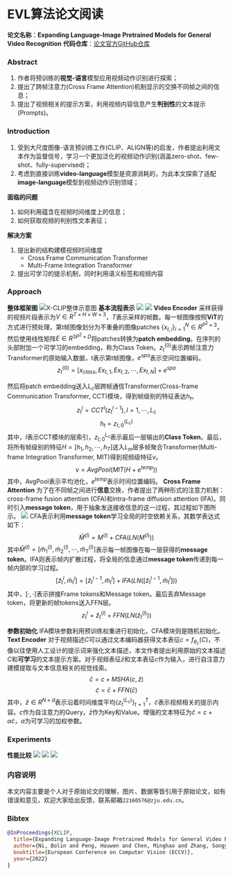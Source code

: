 # EVL算法论文阅读
**论文名称**：**Expanding Language-Image Pretrained Models for General Video Recognition**
**代码仓库**：[论文官方GitHub仓库](https://github.com/microsoft/VideoX/)

### Abstract
1. 作者将预训练的**视觉-语言**模型应用视频动作识别进行探索；
2. 提出了跨帧注意力(Cross Frame Attention)机制显示的交换不同帧之间的信息；
3. 提出了视频相关的提示方案，利用视频内容信息产生**判别性**的文本提示(Prompts)。

### Introduction
1. 受到大尺度图像-语言预训练工作(CLIP、ALIGN等)的启发，作者提出利用文本作为监督信号，学习一个更加泛化的视频动作识别(涵盖zero-shot、few-shot、fully-supervised)；
2. 考虑到直接训练**video-language**模型是资源消耗的，为此本文探索了适配**image-language**模型到视频动作识别领域；

**面临的问题**
1. 如何利用蕴含在视频时间维度上的信息；
2. 如何获取视频的判别性文本表征；

**解决方案**
1. 提出新的结构建模视频时间维度
    - Cross Frame Communication Transformer
    - Multi-Frame Integration Transformer
2. 提出可学习的提示机制，同时利用语义标签和视频内容

### Approach
**整体框架图**
![X-CLIP整体示意图](./images_x_clip/X-CLIP_Framework.png)
**基本流程表示**
![](./images_x_clip/X-CLIP_1.png)
![](./images_x_clip/X-CLIP_2.png)
**Video Encoder**
采样获得的视频片段表示为$V \in R^{T \times H \times W \times 3}$，$T$表示采样的帧数。每一帧图像按照**ViT**的方式进行预处理，第t帧图像划分为不重叠的图像patches $\{x_{t,i}\}_{i = 1}^{N} \in  R ^{P^2 \times 3}$，然后使用线性矩阵$E \in R^{3P^2 \times D}$将patches转换为**patch embedding**。在序列的头部附加一个可学习的embedding，称为Class Token。$z_t^{(0)}$表示跨帧注意力Transformer的原始输入数据，t表示第t帧图像，$e^{spa}$表示空间位置编码。
$$z_t^{(0)} = [x_{class}, Ex_{t,1}, Ex_{t,2}, \cdots, Ex_{t, N}] + e^{spa}$$

然后将patch embedding送入$L_c$层跨帧通信Transformer(Cross-frame Communication Transformer, CCT)模块，得到帧级别的特征表达$h_t$。
$$z_t^{l} = CCT^{l}(z_t^{l - 1}), l = 1, \cdots, L_c$$
$$h_t = z_{t, 0}^{(L_c)}$$
其中，$l$表示CCT模块的层索引，$z_{t, 0}^{L_c}$表示最后一层输出的**Class Token**。最后，将所有帧级别的特征$H = [h_1, h_2, \cdots, h_T]$送入$L_m$层多帧聚合Transformer(Multi-frame Integration Transformer, MIT)得到视频级特征$v$。
$$v = AvgPool(MIT(H + e^{temp}))$$
其中，AvgPool表示平均池化，$e^{temp}$表示时间位置编码。
**Cross Frame Attention**
为了在不同帧之间进行**信息**交换，作者提出了两种形式的注意力机制：cross-frame fusion attention (CFA)和intra-frame diffusion attention (IFA)。同时引入**message token**，用于抽象发送接收信息的这一过程，其过程如下图所示。
![](./images_x_clip/X-CLIP_3.png)
CFA表示利用**message token**学习全局的时空依赖关系，其数学表达式如下：
$$\hat{M}^{(l)} = M^{(l)} + CFA(LN(M^{(l)}))$$
其中$\hat{M}^{(l)} = [\hat{m}_{1}^{(l)}, \hat{m}_{2}^{(l)}, \cdots, \hat{m}_{T}^{(l)}]$表示每一帧图像在每一层获得的**message token**。IFA则表示帧内扩散过程，将全局的信息通过**message token**传递到每一帧内部的学习过程。
$$[\hat{z}_t^l, \bar{m}_t^l] = [\hat{z}_t^{l - 1}, \hat{m}_t^l] + IFA(LN([\hat{z}_t^{l - 1}, \hat{m}_t^l]))$$
其中，$[\cdot, \cdot]$表示拼接Frame tokens和Message token。最后丢弃Message token，将更新的帧tokens送入FFN层。
$$z_t^{l} = \hat{z}_t^{(l)} + FFN(LN(\hat{z}_t^{(l)}))$$

**参数初始化**
IFA模块参数利用预训练权重进行初始化，CFA模块则是随机初始化。
**Text Encoder**
对于视频描述$C$可以通过文本编码器获得文本表征$c = f_{\theta_c}(C)$，不像以往使用人工设计的提示词来强化文本描述，本文作者提出利用原始的文本描述$C$和**可学习**的文本提示方案。对于视频表征$\bar{z}$和文本表征$c$作为输入，进行自注意力建模提取与文本信息相关的视觉线索。
$$\bar{c} = c + MSHA(c, \bar{z})$$
$$\tilde{c} = \bar{c} + FFN(\bar{c})$$
其中，$\bar{z} \in R^{N \times d}$表示沿着时间维度平均$\{z_t^{(L_c)}\}_{t = 1}^T$，$\tilde{c}$表示视频相关的提示内容。$c$作为自注意力的Query，$\bar{z}$作为Key和Value。增强的文本特征为$\hat{c} = c + \alpha \tilde{c}$，$\alpha$为可学习的加权参数。

### Experiments
**性能比较**
![](./images_x_clip/X-CLIP_K400.png)
![](./images_x_clip/X-CLIP_K600.png)
![](./images_x_clip/X-CLIP_ablation.png)

### 内容说明
本文内容主要是个人对于原始论文的理解，图片、数据等皆引用于原始论文，如有错误和意见，欢迎大家给出反馈，联系邮箱`22160576@zju.edu.cn`。
### Bibtex

```bibtex
@InProceedings{XCLIP,
  title={Expanding Language-Image Pretrained Models for General Video Recognition},
  author={Ni, Bolin and Peng, Houwen and Chen, Minghao and Zhang, Songyang and Meng, Gaofeng and Fu, Jianlong and Xiang, Shiming and Ling, Haibin},
  booktitle={European Conference on Computer Vision (ECCV)},
  year={2022}
}
```